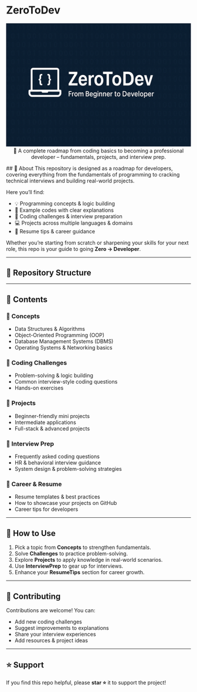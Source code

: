 # ZeroToDev
<p align="center">
  <img src="./ZeroToDevBanner.png" alt="ZeroToDev Banner"/>
  🚀 A complete roadmap from coding basics to becoming a professional developer – fundamentals, projects, and interview prep.
</p>
## 📌 About  
This repository is designed as a roadmap for developers, covering everything from the fundamentals of programming to cracking technical interviews and building real-world projects.  

Here you’ll find:  
- 💡 Programming concepts & logic building  
- 📝 Example codes with clear explanations  
- 🎯 Coding challenges & interview preparation  
- 💻 Projects across multiple languages & domains  
- 📄 Resume tips & career guidance  

Whether you’re starting from scratch or sharpening your skills for your next role, this repo is your guide to going **Zero → Developer**.  

---

## 📂 Repository Structure

---

## 📖 Contents  

### 🔹 Concepts  
- Data Structures & Algorithms  
- Object-Oriented Programming (OOP)  
- Database Management Systems (DBMS)  
- Operating Systems & Networking basics  

### 🔹 Coding Challenges  
- Problem-solving & logic building  
- Common interview-style coding questions  
- Hands-on exercises  

### 🔹 Projects  
- Beginner-friendly mini projects  
- Intermediate applications  
- Full-stack & advanced projects  

### 🔹 Interview Prep  
- Frequently asked coding questions  
- HR & behavioral interview guidance  
- System design & problem-solving strategies  

### 🔹 Career & Resume  
- Resume templates & best practices  
- How to showcase your projects on GitHub  
- Career tips for developers  

---

## 📌 How to Use  
1. Pick a topic from **Concepts** to strengthen fundamentals.  
2. Solve **Challenges** to practice problem-solving.  
3. Explore **Projects** to apply knowledge in real-world scenarios.  
4. Use **InterviewPrep** to gear up for interviews.  
5. Enhance your **ResumeTips** section for career growth.  

---

## 🤝 Contributing  
Contributions are welcome! You can:  
- Add new coding challenges  
- Suggest improvements to explanations  
- Share your interview experiences  
- Add resources & project ideas  

---

## ⭐ Support  
If you find this repo helpful, please **star ⭐** it to support the project!  


